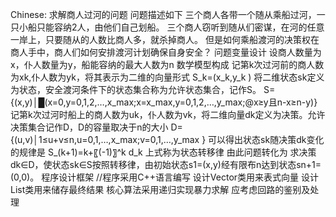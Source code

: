 Chinese:
求解商人过河的问题
问题描述如下
三个商人各带一个随从乘船过河，一只小船只能容纳2人，由他们自己划船。
三个商人窃听到随从们密谋，在河的任意一岸上，只要随从的人数比商人多，就杀掉商人。
但是如何乘船渡河的决策权在商人手中，商人们如何安排渡河计划确保自身安全？
问题变量设计
设商人数量为x，仆人数量为y，船能容纳的最大人数为n
数学模型构成
记第k次过河前的商人数为xk,仆人数为yk，将其表示为二维的向量形式
S_k=(x_k,y_k )
将二维状态sk定义为状态，安全渡河条件下的状态集合称为允许状态集合，记作S。
S={(x,y)│█(x=0,y=0,1,2,…,x_max;x=x_max,y=0,1,2,…,y_max;@x≥y且n-x≥n-y)}
记第k次过河时船上的商人数为uk，仆人数为vk，将二维向量dk定义为决策。允许决策集合记作D，D的容量取决于n的大小
D={(u,v)│1≤u+v≤n,u=0,1,…,x_max;v=0,1,…,y_max }
可以得出状态sk随决策dk变化的规律是
S_(k+1)=k+〖(-1)〗^k d_k
上式称为状态转移律
由此问题转化为
求决策dk∈D，使状态sk∈S按照转移律，由初始状态s1=(x,y)经有限布n达到状态sn+1=(0,0)。
程序设计框架
//程序采用C++语言编写
设计Vector类用来表式向量
设计List类用来储存最终结果
核心算法采用递归实现暴力求解
应考虑回路的鉴别及处理
